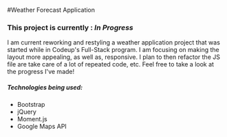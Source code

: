 #Weather Forecast Application

### This project is currently : *In Progress*

I am current reworking and restyling a weather application project that was started while in Codeup's Full-Stack program. 
I am focusing on making the layout more appealing, as well as, responsive. I plan to then refactor the JS file are take care of 
a lot of repeated code, etc. Feel free to take a look at the progress I've made! 

##### Technologies being used:
* Bootstrap
* jQuery
* Moment.js
* Google Maps API